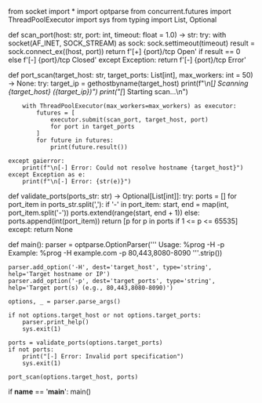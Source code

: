 from socket import *
import optparse
from concurrent.futures import ThreadPoolExecutor
import sys
from typing import List, Optional

def scan_port(host: str, port: int, timeout: float = 1.0) -> str:
    try:
        with socket(AF_INET, SOCK_STREAM) as sock:
            sock.settimeout(timeout)
            result = sock.connect_ex((host, port))
            return f'[+] {port}/tcp Open' if result == 0 else f'[-] {port}/tcp Closed'
    except Exception:
        return f'[-] {port}/tcp Error'

def port_scan(target_host: str, target_ports: List[int], max_workers: int = 50) -> None:
    try:
        target_ip = gethostbyname(target_host)
        print(f"\n[*] Scanning {target_host} ({target_ip})")
        print("[*] Starting scan...\n")

        with ThreadPoolExecutor(max_workers=max_workers) as executor:
            futures = [
                executor.submit(scan_port, target_host, port)
                for port in target_ports
            ]
            for future in futures:
                print(future.result())

    except gaierror:
        print(f"\n[-] Error: Could not resolve hostname {target_host}")
    except Exception as e:
        print(f"\n[-] Error: {str(e)}")

def validate_ports(ports_str: str) -> Optional[List[int]]:
    try:
        ports = []
        for port_item in ports_str.split(','):
            if '-' in port_item:
                start, end = map(int, port_item.split('-'))
                ports.extend(range(start, end + 1))
            else:
                ports.append(int(port_item))
        return [p for p in ports if 1 <= p <= 65535]
    except:
        return None

def main():
    parser = optparse.OptionParser('''
Usage: %prog -H <target host> -p <target ports>
Example: %prog -H example.com -p 80,443,8080-8090
    '''.strip())
    
    parser.add_option('-H', dest='target_host', type='string', help='Target hostname or IP')
    parser.add_option('-p', dest='target_ports', type='string', help='Target port(s) (e.g., 80,443,8080-8090)')

    options, _ = parser.parse_args()

    if not options.target_host or not options.target_ports:
        parser.print_help()
        sys.exit(1)

    ports = validate_ports(options.target_ports)
    if not ports:
        print("[-] Error: Invalid port specification")
        sys.exit(1)

    port_scan(options.target_host, ports)

if __name__ == '__main__':
    main()
